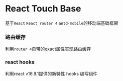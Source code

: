 # React Touch Base

基于`React` `React router 4` `antd-mobile`的移动端基础框架

### 路由缓存
利用`router 4`自带的exact属性实现路由缓存

### react hooks
利用react v16.8.1提供的新特性 hooks 编写组件

